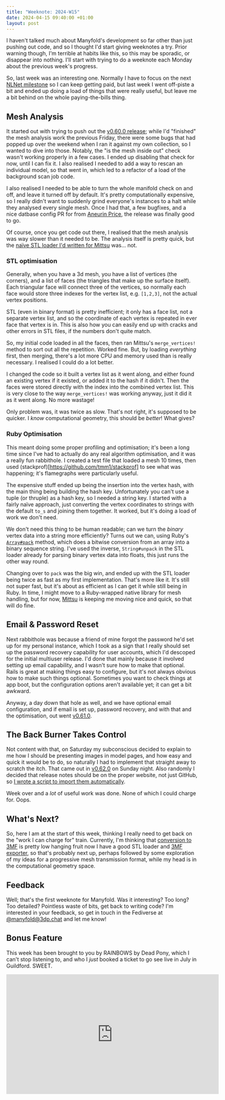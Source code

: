 ```yaml
---
title: "Weeknote: 2024-W15"
date: 2024-04-15 09:40:00 +01:00
layout: post
---
```

I haven't talked much about Manyfold's development so far other than just pushing out code, and so I thought I'd start giving weeknotes a try. Prior warning though, I'm terrible at habits like this, so this may be sporadic, or disappear into nothing. I'll start with trying to do a weeknote each Monday about the previous week's progress.

So, last week was an interesting one. Normally I have to focus on the next [NLNet milestone](https://github.com/orgs/manyfold3d/projects/2) so I can keep getting paid, but last week I went off-piste a bit and ended up doing a load of things that were really useful, but leave me a bit behind on the whole paying-the-bills thing.

## Mesh Analysis

It started out with trying to push out the [v0.60.0 release](/news/2024/04/09/release-v0-60-0.html); while I'd "finished" the mesh analysis work the previous Friday, there were some bugs that had popped up over the weekend when I ran it against my own collection, so I wanted to dive into those. Notably, the "is the mesh inside out" check wasn't working properly in a few cases. I ended up disabling that check for now, until I can fix it. I also realised I needed to add a way to rescan an individual model, so that went in, which led to a refactor of a load of the background scan job code.

I also realised I needed to be able to turn the whole manifold check on and off, and leave it turned off by default. It's pretty computationally expensive, so I really didn't want to suddenly grind everyone's instances to a halt while they analysed every single mesh. Once I had that, a few bugfixes, and a nice datbase config PR for from [Aneurin Price](https://github.com/aneurinprice), the release was finally good to go.

Of course, once you get code out there, I realised that the mesh analysis was way slower than it needed to be. The analysis itself is pretty quick, but the [naïve STL loader I'd written for Mittsu](https://github.com/danini-the-panini/mittsu/pull/119) was... not.

### STL optimisation

Generally, when you have a 3d mesh, you have a list of vertices (the corners), and a list of faces (the triangles that make up the surface itself). Each triangular face will connect three of the vertices, so normally each face would store three indexes for the vertex list, e.g. `[1,2,3]`, not the actual vertex positions.

STL (even in binary format) is pretty inefficient; it only has a face list, not a separate vertex list, and so the coordinate of each vertex is repeated in ever face that vertex is in. This is also how you can easily end up with cracks and other errors in STL files, if the numbers don't quite match.

So, my initial code loaded in all the faces, then ran Mittsu's `merge_vertices!` method to sort out all the repetition. Worked fine. But, by loading *everything* first, then merging, there's a lot more CPU and memory used than is really necessary. I realised I could do a lot better.

I changed the code so it built a vertex list as it went along, and either found an existing vertex if it existed, or added it to the hash if it didn't. Then the faces were stored directly with the index into the combined vertex list. This is very close to the way `merge_vertices!` was working anyway, just it did it as it went along. No more wastage!

Only problem was, it was twice as slow. That's not right, it's supposed to be quicker. I *know* computational geometry, this should be *better*! What gives?

### Ruby Optimisation

This meant doing some proper profiling and optimisation; it's been a long time since I've had to actually do any real algorithm optimisation, and it was a really fun rabbithole. I created a test file that loaded a mesh 10 times, then used (stackprof)[https://github.com/tmm1/stackprof] to see what was happening; it's flamegraphs were particularly useful.

The expensive stuff ended up being the insertion into the vertex hash, with the main thing being building the hash key. Unfortunately you can't use a tuple (or thruple) as a hash key, so I needed a string key. I started with a fairly naïve approach, just converting the vertex coordinates to strings with the default `to_s` and joining them together. It worked, but it's doing a load of work we don't need.

We don't need this thing to be human readable; can we turn the *binary* vertex data into a string more efficiently? Turns out we can, using Ruby's [`Array#pack`](https://ruby-doc.org/core-2.7.0/Array.html#method-i-pack) method, which does a bitwise conversion from an array into a binary sequence string. I've used the inverse, `String#unpack` in the STL loader already for parsing binary vertex data into floats, this just runs the other way round.

Changing over to `pack` was the big win, and ended up with the STL loader being twice as fast as my first implementation. That's more like it. It's still not super fast, but it's about as efficient as I can get it while still being in Ruby. In time, I might move to a Ruby-wrapped native library for mesh handling, but for now, [Mittsu](https://github.com/danini-the-panini/mittsu) is keeping me moving nice and quick, so that will do fine.

## Email & Password Reset

Next rabbithole was because a friend of mine forgot the password he'd set up for my personal instance, which I took as a sign that I really should set up the password recovery capability for user accounts, which I'd descoped for the initial multiuser release. I'd done that mainly because it involved setting up email capability, and I wasn't sure how to make that optional. Rails is great at making things easy to configure, but it's not always obvious how to make such things optional. Sometimes you want to check things at app boot, but the configuration options aren't available yet; it can get a bit awkward.

Anyway, a day down that hole as well, and we have optional email configuration, and if email is set up, password recovery, and with that and the optimisation, out went [v0.61.0](/news/2024/04/12/release-v0-61-0.html).

## The Back Burner Takes Control

Not content with that, on Saturday my subconscious decided to explain to me how I should be presenting images in model pages, and how easy and quick it would be to do, so naturally I had to implement that straight away to scratch the itch. That came out in [v0.62.0](/news/2024/04/14/release-v0-62-0.html) on Sunday night. Also randomly I decided that release notes should be on the proper website, not just GitHub, so [I wrote a script to import them automatically](https://github.com/manyfold3d/website/pull/27).

Week over and a *lot* of useful work was done. None of which I could charge for. Oops.

## What's Next?

So, here I am at the start of this week, thinking I really need to get back on the "work I can charge for" train. Currently, I'm thinking that [conversion to 3MF](https://github.com/manyfold3d/manyfold/issues/457) is pretty low hanging fruit now I have a good STL loader and [3MF exporter](https://github.com/danini-the-panini/mittsu/pull/120), so that's probably next up, perhaps followed by some exploration of my ideas for a progressive mesh transmission format, while my head is in the computational geometry space.

## Feedback

Well; that's the first weeknote for Manyfold. Was it interesting? Too long? Too detailed? Pointless waste of bits, get back to writing code? I'm interested in your feedback, so get in touch in the Fediverse at [@manyfold@3dp.chat](https://3dp.chat/@manyfold) and let me know!

## Bonus Feature

This week has been brought to you by RAINBOWS by Dead Pony, which I can't stop listening to, and who I *just* booked a ticket to go see live in July in Guildford. SWEET.

<iframe width="560" height="315" src="https://www.youtube.com/embed/ATGSYnpfc4k?si=PzrfsT4UQ7tBL6hd" title="YouTube video player" frameborder="0" allow="accelerometer; autoplay; clipboard-write; encrypted-media; gyroscope; picture-in-picture; web-share" referrerpolicy="strict-origin-when-cross-origin" allowfullscreen></iframe>
